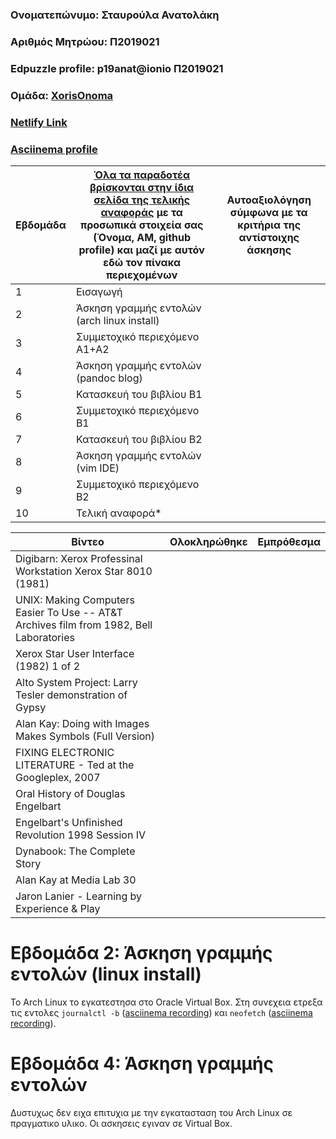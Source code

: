 ### Ονοματεπώνυμο: Σταυρούλα Ανατολάκη
### Αριθμός Μητρώου: Π2019021
### Edpuzzle profile: p19anat@ionio Π2019021
### Ομάδα: [XorisOnoma](https://github.com/XorisOnoma)
### [Netlify Link](https://aesthetic-kheer-623587.netlify.app/)
### [Asciinema profile](https://asciinema.org/~p19anat)


| Εβδομάδα | [Όλα τα παραδοτέα βρίσκονται στην ίδια σελίδα της τελικής αναφοράς](https://courses-ionio.github.io/help/deliverables/) με τα προσωπικά στοιχεία σας (Όνομα, ΑΜ, github profile) και μαζί με αυτόν εδώ τον πίνακα περιεχομένων | Αυτοαξιολόγηση σύμφωνα με τα κριτήρια της αντίστοιχης άσκησης |
| --- | --- | --- | 
| 1 | Εισαγωγή | | 
| 2 | Άσκηση γραμμής εντολών (arch linux install) | | 
| 3 | Συμμετοχικό περιεχόμενο A1+A2 | | 
| 4 | Άσκηση γραμμής εντολών (pandoc blog) | | 
| 5 | Κατασκευή του βιβλίου B1 | | 
| 6 | Συμμετοχικό περιεχόμενο B1 | | 
| 7 | Κατασκευή του βιβλίου B2 | | 
| 8 | Άσκηση γραμμής εντολών (vim IDE) | | 
| 9 | Συμμετοχικό περιεχόμενο B2 | | 
| 10 | Τελική αναφορά* | | 

| Βίντεο | Ολοκληρώθηκε | Εμπρόθεσμα |
| --- | --- | --- |
| Digibarn: Xerox Professinal Workstation Xerox Star 8010 (1981) |||
| UNIX: Making Computers Easier To Use -- AT&T Archives film from 1982, Bell Laboratories |||
| Xerox Star User Interface (1982) 1 of 2 |||
| Alto System Project: Larry Tesler demonstration of Gypsy |||
| Alan Kay: Doing with Images Makes Symbols (Full Version) |||
| FIXING ELECTRONIC LITERATURE - Ted at the Googleplex, 2007 |||
| Oral History of Douglas Engelbart |||
| Engelbart's Unfinished Revolution  1998  Session IV |||
| Dynabook: The Complete Story |||
| Alan Kay at Media Lab 30 |||
| Jaron Lanier - Learning by Experience & Play |||

# Εβδομάδα 2:  Άσκηση γραμμής εντολών (linux install)

Το Arch Linux το εγκατεστησα στο Oracle Virtual Box. Στη συνεχεια ετρεξα τις εντολες `journalctl -b` ([asciinema recording](https://asciinema.org/a/j7z01Phkhc2AN7MSFgxgOX8TG)) και `neofetch` ([asciinema recording](https://asciinema.org/a/3k6f5xbQeGjKxWKmL43lbC1kF)).

# Εβδομάδα 4:  Άσκηση γραμμής εντολών 

Δυστυχως δεν ειχα επιτυχια με την εγκατασταση του Arch Linux σε πραγματικο υλικο. Οι ασκησεις εγιναν σε Virtual Box.

